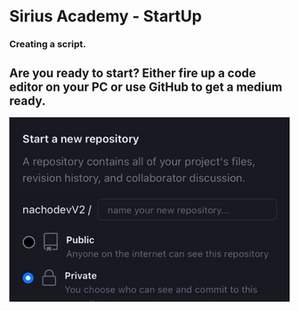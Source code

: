 # Sirius Academy - StartUp

### Creating a script.

Are you ready to start? Either fire up a code editor on your PC or use GitHub to get a medium ready.
---
![RepoGif](https://raw.githubusercontent.com/nachodevV2/academy-help/32f611620f59e5c0e6157851901a3736fdc973c0/img/creating-repo.gif)

